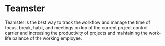 # Teamster

Teamster is the best way to track the workflow and manage the time of focus, break, habit, and meetings on top of the current project control carrier and increasing the productivity of projects and maintaining the work-life balance of the working employee.
